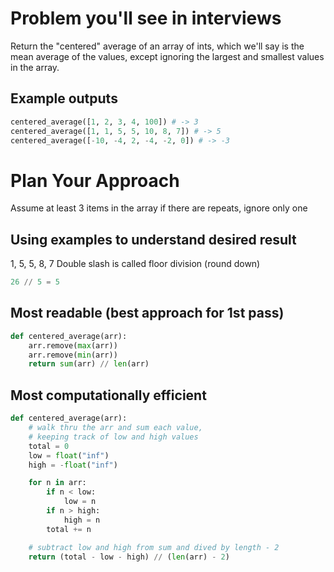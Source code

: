# Problem you'll see in interviews

Return the "centered" average of an array of ints, which we'll say is the mean average of the values, except ignoring the largest and smallest values in the array.

## Example outputs

```python
centered_average([1, 2, 3, 4, 100]) # -> 3
centered_average([1, 1, 5, 5, 10, 8, 7]) # -> 5
centered_average([-10, -4, 2, -4, -2, 0]) # -> -3
```

# Plan Your Approach

Assume at least 3 items in the array
if there are repeats, ignore only one

## Using examples to understand desired result

1, 5, 5, 8, 7
Double slash is called floor division (round down)

```python
26 // 5 = 5
```

## Most readable (best approach for 1st pass)

```python
def centered_average(arr):
    arr.remove(max(arr))
    arr.remove(min(arr))
    return sum(arr) // len(arr)
```

## Most computationally efficient

```python
def centered_average(arr):
    # walk thru the arr and sum each value,
    # keeping track of low and high values
    total = 0
    low = float("inf")
    high = -float("inf")

    for n in arr:
        if n < low:
            low = n
        if n > high:
            high = n
        total += n

    # subtract low and high from sum and dived by length - 2
    return (total - low - high) // (len(arr) - 2)
```
